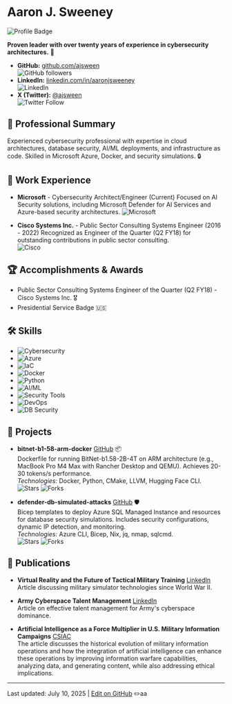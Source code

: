 # Aaron J. Sweeney

![Profile Badge](https://img.shields.io/badge/Profile-Aaron%20J%20Sweeney-blueviolet?style=flat-square&logo=github)

**Proven leader with over twenty years of experience in cybersecurity architectures.** 🚀

- **GitHub:** [github.com/ajsween](https://github.com/ajsween)  
  ![GitHub followers](https://img.shields.io/github/followers/ajsween?style=social)
- **LinkedIn:** [linkedin.com/in/aaronjsweeney](https://www.linkedin.com/in/aaronjsweeney)  
  ![LinkedIn](https://img.shields.io/badge/LinkedIn-0A66C2?style=flat&logo=linkedin&logoColor=white)
- **X (Twitter):** [@ajsween](https://x.com/ajsween)  
  ![Twitter Follow](https://img.shields.io/twitter/follow/ajsween?style=social)
<!-- Add email, phone, location if desired -->

## 👤 Professional Summary

Experienced cybersecurity professional with expertise in cloud architectures, database security, AI/ML deployments, and infrastructure as code. Skilled in Microsoft Azure, Docker, and security simulations. 🔒

## 💼 Work Experience

- **Microsoft** - Cybersecurity Architect/Engineer (Current)
  Focused on AI Security solutions, including Microsoft Defender for AI Services and Azure-based security architectures.
  ![Microsoft](https://img.shields.io/badge/Microsoft-0078D4?style=flat&logo=microsoft&logoColor=white)

- **Cisco Systems Inc.** - Public Sector Consulting Systems Engineer (2016 - 2022)
  Recognized as Engineer of the Quarter (Q2 FY18) for outstanding contributions in public sector consulting.  
  ![Cisco](https://img.shields.io/badge/Cisco-1BA0D5?style=flat&logo=cisco&logoColor=white)

<!-- Add more experience, dates, and descriptions here -->

## 🏆 Accomplishments & Awards

- Public Sector Consulting Systems Engineer of the Quarter (Q2 FY18) - Cisco Systems Inc. 🎖️
- Presidential Service Badge 🇺🇸

## 🛠️ Skills

- ![Cybersecurity](https://img.shields.io/badge/Cybersecurity-Architectures-red?style=flat-square)  
- ![Azure](https://img.shields.io/badge/Microsoft%20Azure-0078D4?style=flat&logo=microsoft-azure&logoColor=white)
- ![IaC](https://img.shields.io/badge/Infrastructure%20as%20Code-Bicep%20%26%20Azure%20CLI-orange?style=flat-square)  
- ![Docker](https://img.shields.io/badge/Docker-Containerization-2496ED?style=flat&logo=docker&logoColor=white)  
- ![Python](https://img.shields.io/badge/Python-3776AB?style=flat&logo=python&logoColor=white) 
- ![AI/ML](https://img.shields.io/badge/AI%2FML%20Models-BitNet%20Hugging%20Face-FF6F00?style=flat-square)  
- ![Security Tools](https://img.shields.io/badge/Security%20Tools-nmap%20sqlcmd%20jq-DC3545?style=flat-square)  
- ![DevOps](https://img.shields.io/badge/DevOps%20Tools-CMake%20Git%20Pip%20LLVM-6F42C1?style=flat-square)  
- ![DB Security](https://img.shields.io/badge/Database%20Security-Simulations-28A745?style=flat-square)  
<!-- Add more skills, e.g., certifications -->

## 📂 Projects

- **bitnet-b1-58-arm-docker** [GitHub](https://github.com/ajsween/bitnet-b1-58-arm-docker) 📦  
  Dockerfile for running BitNet-b1.58-2B-4T on ARM architecture (e.g., MacBook Pro M4 Max with Rancher Desktop and QEMU). Achieves 20-30 tokens/s performance.  
  *Technologies:* Docker, Python, CMake, LLVM, Hugging Face CLI.  
  ![Stars](https://img.shields.io/github/stars/ajsween/bitnet-b1-58-arm-docker?style=flat-square) ![Forks](https://img.shields.io/github/forks/ajsween/bitnet-b1-58-arm-docker?style=flat-square)

- **defender-db-simulated-attacks** [GitHub](https://github.com/ajsween/defender-db-simulated-attacks) 🛡️  
  Bicep templates to deploy Azure SQL Managed Instance and resources for database security simulations. Includes security configurations, dynamic IP detection, and monitoring.  
  *Technologies:* Azure CLI, Bicep, Nix, jq, nmap, sqlcmd.  
  ![Stars](https://img.shields.io/github/stars/ajsween/defender-db-simulated-attacks?style=flat-square) ![Forks](https://img.shields.io/github/forks/ajsween/defender-db-simulated-attacks?style=flat-square)

<!-- Add more projects from your GitHub repositories here -->

## 📝 Publications

- **Virtual Reality and the Future of Tactical Military Training** [LinkedIn](https://www.linkedin.com/pulse/20140817032224-138725647-virtual-reality-and-the-future-of-tactical-military-training)  
  Article discussing military simulator technologies since World War II.

- **Army Cyberspace Talent Management** [LinkedIn](https://www.linkedin.com/pulse/20140807151957-138725647-army-cyberspace-talent-management)  
  Article on effective talent management for Army's cyberspace dominance.

- **Artificial Intelligence as a Force Multiplier in U.S. Military Information Campaigns** [CSIAC](https://csiac.dtic.mil/articles/artificial-intelligence-as-a-force-multiplier-in-u-s-military-information-campaigns/)  
  The article discusses the historical evolution of military information operations and how the integration of artificial intelligence can enhance these operations by improving information warfare capabilities, analyzing data, and generating content, while also addressing ethical implications.

---

Last updated: July 10, 2025 | [Edit on GitHub](https://github.com/ajsween/ajsween) ✏️aa

